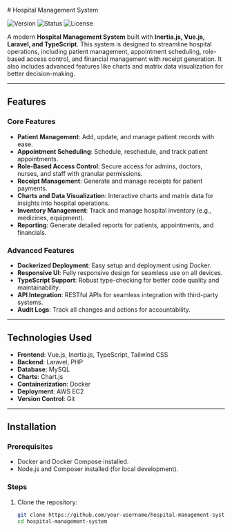 
 # Hospital Management System

![Version](https://img.shields.io/badge/version-1.0.0-blue) 
![Status](https://img.shields.io/badge/status-production-green)
![License](https://img.shields.io/badge/license-MIT-orange)

A modern **Hospital Management System** built with **Inertia.js, Vue.js, Laravel, and TypeScript**. This system is designed to streamline hospital operations, including patient management, appointment scheduling, role-based access control, and financial management with receipt generation. It also includes advanced features like charts and matrix data visualization for better decision-making.

---

## Features

### Core Features
- **Patient Management**: Add, update, and manage patient records with ease.
- **Appointment Scheduling**: Schedule, reschedule, and track patient appointments.
- **Role-Based Access Control**: Secure access for admins, doctors, nurses, and staff with granular permissions.
- **Receipt Management**: Generate and manage receipts for patient payments.
- **Charts and Data Visualization**: Interactive charts and matrix data for insights into hospital operations.
- **Inventory Management**: Track and manage hospital inventory (e.g., medicines, equipment).
- **Reporting**: Generate detailed reports for patients, appointments, and financials.

### Advanced Features
- **Dockerized Deployment**: Easy setup and deployment using Docker.
- **Responsive UI**: Fully responsive design for seamless use on all devices.
- **TypeScript Support**: Robust type-checking for better code quality and maintainability.
- **API Integration**: RESTful APIs for seamless integration with third-party systems.
- **Audit Logs**: Track all changes and actions for accountability.

---

## Technologies Used

- **Frontend**: Vue.js, Inertia.js, TypeScript, Tailwind CSS
- **Backend**: Laravel, PHP
- **Database**: MySQL
- **Charts**: Chart.js
- **Containerization**: Docker
- **Deployment**: AWS EC2
- **Version Control**: Git

---

## Installation

### Prerequisites
- Docker and Docker Compose installed.
- Node.js and Composer installed (for local development).

### Steps
1. Clone the repository:
   ```bash
   git clone https://github.com/your-username/hospital-management-system.git
   cd hospital-management-system
